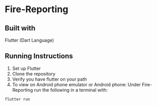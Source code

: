 # Fire-Reporting

## Built with
Flutter (Dart Language)

## Running Instructions

1. Set up Flutter 
2. Clone the repository
3. Verify you have flutter on your path
3. To view on Android phone emulator or Android phone: Under Fire-Reporting run the following in a terminal with:  
```
flutter run
```
